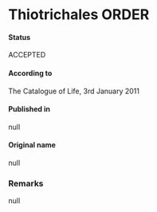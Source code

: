 Thiotrichales ORDER
=======

#### Status
ACCEPTED

#### According to
The Catalogue of Life, 3rd January 2011

#### Published in
null

#### Original name
null

### Remarks
null